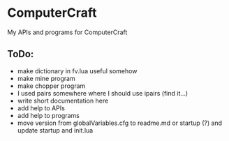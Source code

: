 # ComputerCraft
My APIs and programs for ComputerCraft


## ToDo:
- make dictionary in fv.lua useful somehow
- make mine program
- make chopper program
- I used pairs somewhere where I should use ipairs (find it...)
- write short documentation here
- add help to APIs
- add help to programs
- move version from globalVariables.cfg to readme.md or startup (?) and update startup and init.lua
